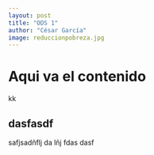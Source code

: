 ```yaml
---
layout: post
title: "ODS 1"
author: "César García"
image: reduccionpobreza.jpg
---
```


# Aqui va el contenido

kk

## dasfasdf

safjsadñflj da lñj fdas dasf
